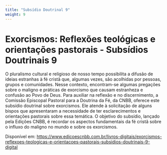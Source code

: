 ```yaml
---
title: "Subsídio Doutrinal 9"
weight: 9
---
```


# Exorcismos: Reflexões teológicas e orientações pastorais - Subsídios Doutrinais 9

O pluralismo cultural e religioso de nosso tempo possibilita a difusão de ideias estranhas à fé cristã que, algumas vezes, são acolhidas por pessoas, grupos e comunidades. Nesse contexto, encontram-se algumas pregações sobre o maligno e práticas de exorcismo que causam estranheza e confusão ao Povo de Deus. Para auxiliar na reflexão e no discernimento, a Comissão Episcopal Pastoral para a Doutrina da Fé, da CNBB, oferece este subsídio doutrinal sobre exorcismos. Ele atende à solicitação de alguns bispos que apresentaram a necessidade de ter esclarecimentos e orientações pastorais sobre essa temática. O objetivo do subsídio, lançado pela Edições CNBB, é recordar os aspectos fundamentais da fé cristã sobre o influxo do maligno no mundo e sobre os exorcismos.

Disponível em: https://www.edicoescnbb.com.br/livros-digitais/exorcismos-reflexoes-teologicas-e-orientacoes-pastorais-subsidios-doutrinais-9-digital
